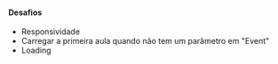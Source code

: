 #### Desafios 

- Responsividade
- Carregar a primeira aula quando não tem um parâmetro em "Event"
- Loading